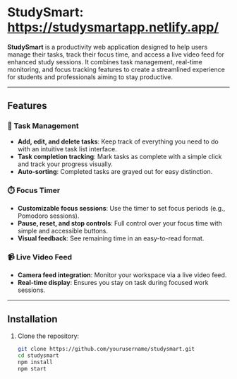 # StudySmart: https://studysmartapp.netlify.app/

**StudySmart** is a productivity web application designed to help users manage their tasks, track their focus time, and access a live video feed for enhanced study sessions. It combines task management, real-time monitoring, and focus tracking features to create a streamlined experience for students and professionals aiming to stay productive.

---

## Features

### 📝 Task Management
- **Add, edit, and delete tasks**: Keep track of everything you need to do with an intuitive task list interface.
- **Task completion tracking**: Mark tasks as complete with a simple click and track your progress visually.
- **Auto-sorting**: Completed tasks are grayed out for easy distinction.

### ⏱️ Focus Timer
- **Customizable focus sessions**: Use the timer to set focus periods (e.g., Pomodoro sessions).
- **Pause, reset, and stop controls**: Full control over your focus time with simple and accessible buttons.
- **Visual feedback**: See remaining time in an easy-to-read format.

### 📹 Live Video Feed
- **Camera feed integration**: Monitor your workspace via a live video feed.
- **Real-time display**: Ensures you stay on task during focused work sessions.

---

## Installation

1. Clone the repository:
   ```bash
   git clone https://github.com/yourusername/studysmart.git
   cd studysmart
   npm install
   npm start

